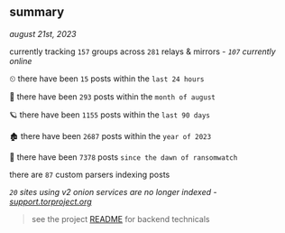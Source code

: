
## summary
_august 21st, 2023_

currently tracking `157` groups across `281` relays & mirrors - _`107` currently online_

⏲ there have been `15` posts within the `last 24 hours`

🦈 there have been `293` posts within the `month of august`

🪐 there have been `1155` posts within the `last 90 days`

🏚 there have been `2687` posts within the `year of 2023`

🦕 there have been `7378` posts `since the dawn of ransomwatch`

there are `87` custom parsers indexing posts

_`20` sites using v2 onion services are no longer indexed - [support.torproject.org](https://support.torproject.org/onionservices/v2-deprecation/)_

> see the project [README](https://github.com/joshhighet/ransomwatch#ransomwatch--) for backend technicals
